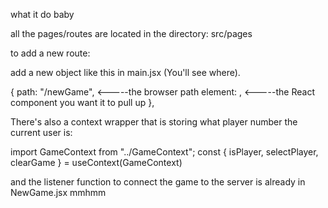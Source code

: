 what it do baby

all the pages/routes are located in the directory: src/pages

to add a new route: 

add a new object like this in main.jsx (You'll see where).
  
  {
    path: "/newGame",          <-----the browser path
    element: <NewGame />,      <-----the React component you want it to pull up
  },


There's also a context wrapper that is storing what player number the current user is: 

  import GameContext from "../GameContext";
  const { isPlayer<number>, selectPlayer<function>, clearGame<function> } = useContext(GameContext)

  and the listener function to connect the game to the server is already in NewGame.jsx 
mmhmm